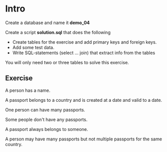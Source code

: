 # Intro

Create a database and name it **demo_04**

Create a script **solution.sql** that does the following
- Create tables for the exercise and add primary keys and foreign keys. 
- Add some test data. 
- Write SQL-statements (select ... join) that extract info from the tables

You will only need two or three tables to solve this exercise.

## Exercise

A person has a name. 

A passport belongs to a country and is created at a date and valid to a date.

One person can have many passports. 

Some people don't have any passports.

A passport always belongs to someone.

A person may have many passports but not multiple passports for the same country.